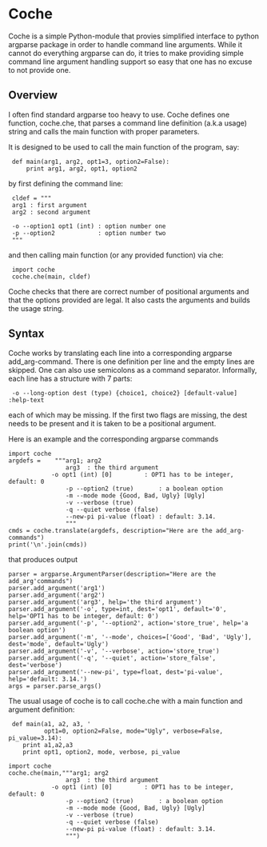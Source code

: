 # Coche

Coche is a simple Python-module that provies simplified interface to
python argparse package in order to handle command line arguments.
While it cannot do everything argparse can do,
it tries to make providing simple command line argument handling support so
easy that one has no excuse to not provide one.

## Overview

I often find standard argparse too heavy to use.
Coche defines one function, coche.che, that 
parses a command line definition (a.k.a usage) string and 
calls the main function with proper parameters.

It is designed to be used to call the main function of the program, say:
```
 def main(arg1, arg2, opt1=3, option2=False):
	 print arg1, arg2, opt1, option2
```
by first defining the command line:
```
 cldef = """
 arg1 : first argument
 arg2 : second argument

 -o --option1 opt1 (int) : option number one
 -p --option2            : option number two
 """
```
and then calling main function (or any provided function) via che:
```
 import coche
 coche.che(main, cldef)
```

Coche checks that there are correct number of positional arguments
and that the options provided are legal. It also casts the
arguments and builds the usage string.


## Syntax 

Coche works by translating each line into a corresponding argparse
add_arg-command. There is one definition per line and the empty lines are skipped.
One can also use semicolons as a command separator.
Informally, each line has a structure with 7 parts:
```
 -o --long-option dest (type) {choice1, choice2} [default-value] :help-text
```
each of which may be missing. If the first two flags are missing, the dest needs
to be present and it is taken to be a positional argument.

Here is an example and the corresponding argparse commands
```
import coche
argdefs =    """arg1; arg2
                arg3  : the third argument
	        -o opt1 (int) [0]         : OPT1 has to be integer, default: 0
                -p --option2 (true)       : a boolean option
                -m --mode mode {Good, Bad, Ugly} [Ugly]
                -v --verbose (true)
                -q --quiet verbose (false)
                --new-pi pi-value (float) : default: 3.14.
                """
cmds = coche.translate(argdefs, description="Here are the add_arg-commands")
print('\n'.join(cmds))
```
that produces output
```
parser = argparse.ArgumentParser(description="Here are the add_arg'commands")
parser.add_argument('arg1')
parser.add_argument('arg2')
parser.add_argument('arg3', help='the third argument')
parser.add_argument('-o', type=int, dest='opt1', default='0', help='OPT1 has to be integer, default: 0')
parser.add_argument('-p', '--option2', action='store_true', help='a boolean option')
parser.add_argument('-m', '--mode', choices=['Good', 'Bad', 'Ugly'], dest='mode', default='Ugly')
parser.add_argument('-v', '--verbose', action='store_true')
parser.add_argument('-q', '--quiet', action='store_false', dest='verbose')
parser.add_argument('--new-pi', type=float, dest='pi-value', help='default: 3.14.')
args = parser.parse_args()
```

The usual usage of coche is to call coche.che with a main function and argument definition:

```
 def main(a1, a2, a3, '
          opt1=0, option2=False, mode="Ugly", verbose=False, pi_value=3.14):
	print a1,a2,a3
	print opt1, option2, mode, verbose, pi_value

import coche
coche.che(main,"""arg1; arg2
                arg3  : the third argument
	        -o opt1 (int) [0]         : OPT1 has to be integer, default: 0
                -p --option2 (true)       : a boolean option
                -m --mode mode {Good, Bad, Ugly} [Ugly]
                -v --verbose (true)
                -q --quiet verbose (false)
                --new-pi pi-value (float) : default: 3.14.
                """)
```


